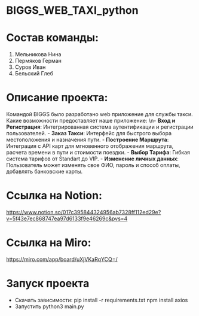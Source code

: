 # BIGGS_WEB_TAXI_python

# Состав команды:
1. Мельникова Нина 
2. Пермяков Герман
3. Суров Иван
4. Бельский Глеб

# Описание проекта:

Командой BIGGS было разработано web приложение для службы такси.
Какие возможности предоставляет наше приложение:
    \n- **Вход и Регистрация**: Интегрированная система аутентификации и регистрации пользователей.
    - **Заказ Такси**: Интерфейс для быстрого выбора местоположения и назначения пути.
    - **Построение Маршрута**: Интеграция с API карт для мгновенного отображения маршрута, расчета времени в пути и стоимости поездки.
    - **Выбор Тарифа**: Гибкая система тарифов от Standart до VIP.
    - **Изменение личных данных**: Пользователь может изменять свое ФИО, пароль и способ оплаты, добавлять банковские карты.

# Ссылка на Notion:
https://www.notion.so/017c395844324956ab7328ff112ed29e?v=5f43e7ec868747ea97d6133f9e46269c&pvs=4

# Ссылка на Miro:
https://miro.com/app/board/uXjVKaRqYCQ=/

# Запуск проекта 

- Скачать зависимости: 
    pip install -r requirements.txt
    npm install axios
- Запустить python3 main.py
